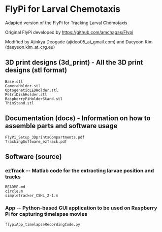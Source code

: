 # FlyPi for Larval Chemotaxis
Adapted version of the FlyPi for Tracking Larval Chemotaxis

Original FlyPi developed by https://github.com/amchagas/Flypi

Modified by Ajinkya Deogade (ajideo05_at_gmail.com) and Daeyeon Kim (daeyeon.kim_at_crg.eu)

## 3D print designs (3d_print) - All the 3D print designs (stl format)
    Base.stl
    CameraHolder.stl
    OptogeneticLEDHolder.stl
    PetriDishHolder.stl
    RaspberryPiHolderStand.stl
    ThinStand.stl

## Documentation (docs) - Information on how to assemble parts and software usage
    FlyPi_Setup_3DprintsCompartments.pdf
    TrackingSoftware_ezTrack.pdf

## Software (source)
### ezTrack -- Matlab code for the extracting larvae position and tracks
    README.md
    circle.m
    simpletracker_CSHL_2-1.m

### App -- Python-based GUI application to be used on Raspberry Pi for capturing timelapse movies
    flypiApp_timelapseRecordingCode.py

